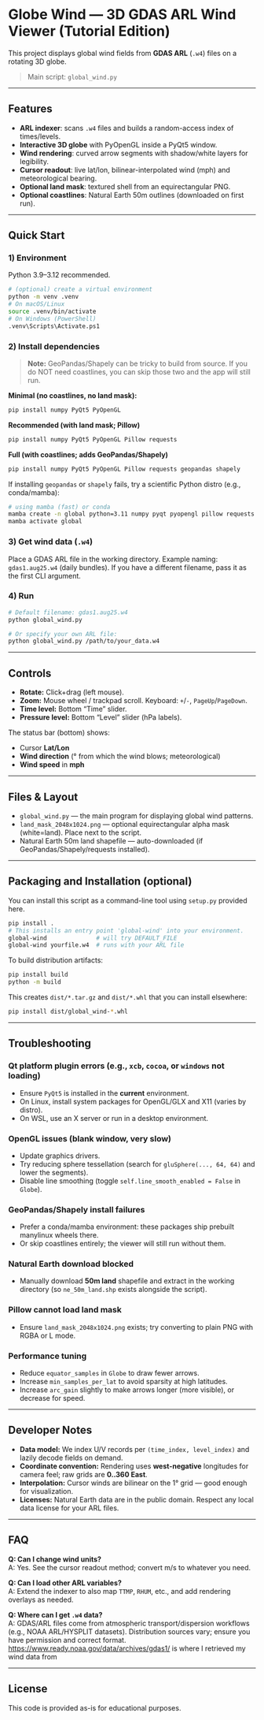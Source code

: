 # Globe Wind — 3D GDAS ARL Wind Viewer (Tutorial Edition)

This project displays global wind fields from **GDAS ARL** (`.w4`) files on a rotating 3D globe.

> Main script: `global_wind.py`

---

## Features

- **ARL indexer**: scans `.w4` files and builds a random-access index of times/levels.
- **Interactive 3D globe** with PyOpenGL inside a PyQt5 window.
- **Wind rendering**: curved arrow segments with shadow/white layers for legibility.
- **Cursor readout**: live lat/lon, bilinear-interpolated wind (mph) and meteorological bearing.
- **Optional land mask**: textured shell from an equirectangular PNG.
- **Optional coastlines**: Natural Earth 50m outlines (downloaded on first run).

---

## Quick Start

### 1) Environment
Python 3.9–3.12 recommended.

```bash
# (optional) create a virtual environment
python -m venv .venv
# On macOS/Linux
source .venv/bin/activate
# On Windows (PowerShell)
.venv\Scripts\Activate.ps1
```

### 2) Install dependencies

> **Note:** GeoPandas/Shapely can be tricky to build from source. If you do NOT need coastlines,
> you can skip those two and the app will still run.

**Minimal (no coastlines, no land mask):**
```bash
pip install numpy PyQt5 PyOpenGL
```

**Recommended (with land mask; Pillow)**
```bash
pip install numpy PyQt5 PyOpenGL Pillow requests
```

**Full (with coastlines; adds GeoPandas/Shapely)**
```bash
pip install numpy PyQt5 PyOpenGL Pillow requests geopandas shapely
```
If installing `geopandas` or `shapely` fails, try a scientific Python distro (e.g., conda/mamba):

```bash
# using mamba (fast) or conda
mamba create -n global python=3.11 numpy pyqt pyopengl pillow requests geopandas shapely
mamba activate global
```

### 3) Get wind data (`.w4`)

Place a GDAS ARL file in the working directory. Example naming: `gdas1.aug25.w4` (daily bundles).
If you have a different filename, pass it as the first CLI argument.

### 4) Run

```bash
# Default filename: gdas1.aug25.w4
python global_wind.py

# Or specify your own ARL file:
python global_wind.py /path/to/your_data.w4
```

---

## Controls

- **Rotate:** Click+drag (left mouse).
- **Zoom:** Mouse wheel / trackpad scroll. Keyboard: `+`/`-`, `PageUp`/`PageDown`.
- **Time level:** Bottom “Time” slider.
- **Pressure level:** Bottom “Level” slider (hPa labels).

The status bar (bottom) shows:
- Cursor **Lat/Lon**
- **Wind direction** (° from which the wind blows; meteorological)
- **Wind speed** in **mph**

---

## Files & Layout

- `global_wind.py` — the main program for displaying global wind patterns.
- `land_mask_2048x1024.png` — optional equirectangular alpha mask (white=land). Place next to the script.
- Natural Earth 50m land shapefile — auto-downloaded (if GeoPandas/Shapely/requests installed).
---

## Packaging and Installation (optional)

You can install this script as a command-line tool using `setup.py` provided here.

```bash
pip install .
# This installs an entry point 'global-wind' into your environment.
global-wind              # will try DEFAULT_FILE
global-wind yourfile.w4  # runs with your ARL file
```

To build distribution artifacts:

```bash
pip install build
python -m build
```
This creates `dist/*.tar.gz` and `dist/*.whl` that you can install elsewhere:

```bash
pip install dist/global_wind-*.whl
```

---

## Troubleshooting

### Qt platform plugin errors (e.g., `xcb`, `cocoa`, or `windows` not loading)
- Ensure `PyQt5` is installed in the **current** environment.
- On Linux, install system packages for OpenGL/GLX and X11 (varies by distro).
- On WSL, use an X server or run in a desktop environment.

### OpenGL issues (blank window, very slow)
- Update graphics drivers.
- Try reducing sphere tessellation (search for `gluSphere(..., 64, 64)` and lower the segments).
- Disable line smoothing (toggle `self.line_smooth_enabled = False` in `Globe`).

### GeoPandas/Shapely install failures
- Prefer a conda/mamba environment: these packages ship prebuilt manylinux wheels there.
- Or skip coastlines entirely; the viewer will still run without them.

### Natural Earth download blocked
- Manually download **50m land** shapefile and extract in the working directory
  (so `ne_50m_land.shp` exists alongside the script).

### Pillow cannot load land mask
- Ensure `land_mask_2048x1024.png` exists; try converting to plain PNG with RGBA or L mode.

### Performance tuning
- Reduce `equator_samples` in `Globe` to draw fewer arrows.
- Increase `min_samples_per_lat` to avoid sparsity at high latitudes.
- Increase `arc_gain` slightly to make arrows longer (more visible), or decrease for speed.

---

## Developer Notes

- **Data model:** We index U/V records per `(time_index, level_index)` and lazily decode fields on demand.
- **Coordinate convention:** Rendering uses **west-negative** longitudes for camera feel; raw grids are **0..360 East**.
- **Interpolation:** Cursor winds are bilinear on the 1° grid — good enough for visualization.
- **Licenses:** Natural Earth data are in the public domain. Respect any local data license for your ARL files.

---

## FAQ

**Q: Can I change wind units?**  
A: Yes. See the cursor readout method; convert m/s to whatever you need.

**Q: Can I load other ARL variables?**  
A: Extend the indexer to also map `TTMP`, `RHUM`, etc., and add rendering overlays as needed.

**Q: Where can I get `.w4` data?**  
A: GDAS/ARL files come from atmospheric transport/dispersion workflows (e.g., NOAA ARL/HYSPLIT datasets).
Distribution sources vary; ensure you have permission and correct format.
https://www.ready.noaa.gov/data/archives/gdas1/ is where I retrieved my wind data from

---

## License
This code is provided as-is for educational purposes.
